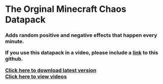 # The Orginal Minecraft Chaos Datapack
<h3> Adds random positive and negative effects that happen every minute.<br>
 
 If you use this datapack in a video, please include a [link](https://github.com/ItsFaldo/Minecraft-Chaos-Datapack) to this github.
 <br>
 
 [Click here to download latest version](https://github.com/ItsFaldo/Minecraft-Chaos-Datapack/releases/latest)
 <br>
 [Click here to view videos](https://github.com/ItsFaldo/Minecraft-Chaos-Datapack/discussions/11)
</h3>
